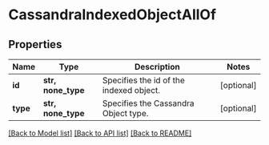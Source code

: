 # CassandraIndexedObjectAllOf


## Properties
Name | Type | Description | Notes
------------ | ------------- | ------------- | -------------
**id** | **str, none_type** | Specifies the id of the indexed object. | [optional] 
**type** | **str, none_type** | Specifies the Cassandra Object type. | [optional] 

[[Back to Model list]](../README.md#documentation-for-models) [[Back to API list]](../README.md#documentation-for-api-endpoints) [[Back to README]](../README.md)


